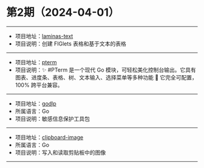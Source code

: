 # 第2期（2024-04-01）

---
- 项目地址：[laminas-text](https://github.com/laminas/laminas-text)
- 项目说明：创建 FIGlets 表格和基于文本的表格
---
- 项目地址：[pterm](https://github.com/pterm/pterm)
- 项目说明：✨ #PTerm 是一个现代 Go 模块，可轻松美化控制台输出。它具有图表、进度条、表格、树、文本输入、选择菜单等多种功能 🚀 它完全可配置，100% 跨平台兼容。
---
- 项目地址：[godlp](https://github.com/bytedance/godlp)
- 所属语言：Go
- 项目说明：敏感信息保护工具包
---
- 项目地址：[clipboard-image](https://github.com/skanehira/clipboard-image)
- 所属语言：Go
- 项目说明：写入和读取剪贴板中的图像
---